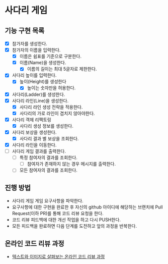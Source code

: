# 사다리 게임

## 기능 구현 목록
* [x] 참가자를 생성한다.
* [x] 참가자의 이름을 입력한다.
  * [x] 이름은 쉼표를 기준으로 구분한다.
  * [x] 이름(Name)을 생성한다.
    * [x] 이름의 길이는 최대 5글자로 제한한다.
* [x] 사다리 높이를 입력한다.
  * [x] 높이(Height)를 생성한다
    * [x] 높이는 숫자만을 허용한다.
* [x] 사다리(Ladder)를 생성한다.
* [x] 사다리 라인(Line)을 생성한다.
  * [x] 사다리 라인 생성 전략을 적용한다.
  * [x] 사다리의 가로 라인이 겹치지 않아야한다.
* [x] 사다리 객체 리팩토링
  * [x] 사다리 생성 정보를 생성한다.
* [x] 사다리 보상을 생성한다.
  * [x] 사다리 결과 별 보상을 조회한다.
* [x] 사다리 라인을 이동한다.
* [ ] 사다리 게임 결과를 출력한다.
  * [ ] 특정 참여자의 결과를 조회한다.
    * [ ] 참여자가 존재하지 않는 경우 메시지를 출력한다.
  * [ ] 모든 참여자의 결과를 조회한다.

## 진행 방법
* 사다리 게임 게임 요구사항을 파악한다.
* 요구사항에 대한 구현을 완료한 후 자신의 github 아이디에 해당하는 브랜치에 Pull Request(이하 PR)를 통해 코드 리뷰 요청을 한다.
* 코드 리뷰 피드백에 대한 개선 작업을 하고 다시 PUSH한다.
* 모든 피드백을 완료하면 다음 단계를 도전하고 앞의 과정을 반복한다.

## 온라인 코드 리뷰 과정
* [텍스트와 이미지로 살펴보는 온라인 코드 리뷰 과정](https://github.com/nextstep-step/nextstep-docs/tree/master/codereview)
